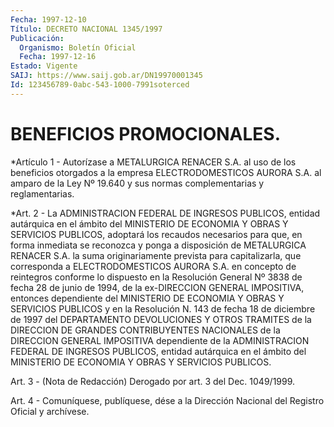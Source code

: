 ```yaml
---
Fecha: 1997-12-10
Título: DECRETO NACIONAL 1345/1997
Publicación:
  Organismo: Boletín Oficial
  Fecha: 1997-12-16
Estado: Vigente
SAIJ: https://www.saij.gob.ar/DN19970001345
Id: 123456789-0abc-543-1000-7991soterced
---
```

# BENEFICIOS PROMOCIONALES.

<a id="1"></a>
*Artículo 1 - Autorízase a METALURGICA RENACER S.A. al uso de los beneficios otorgados a la empresa ELECTRODOMESTICOS AURORA S.A. al amparo de la Ley Nº 19.640 y sus normas complementarias y reglamentarias.

<a id="2"></a>
*Art. 2 - La ADMINISTRACION FEDERAL DE INGRESOS PUBLICOS, entidad autárquica en el ámbito del MINISTERIO DE ECONOMIA Y OBRAS Y SERVICIOS PUBLICOS, adoptará los recaudos necesarios para que, en forma inmediata se reconozca y ponga a disposición de METALURGICA RENACER S.A. la suma originariamente prevista para capitalizarla, que corresponda a ELECTRODOMESTICOS AURORA S.A. en concepto de reintegros conforme lo dispuesto en la Resolución General Nº 3838 de fecha 28 de junio de 1994, de la ex-DIRECCION GENERAL IMPOSITIVA, entonces dependiente del MINISTERIO DE ECONOMIA Y OBRAS Y SERVICIOS PUBLICOS y en la Resolución N. 143 de fecha 18 de diciembre de 1997 del DEPARTAMENTO DEVOLUCIONES Y OTROS TRAMITES de la DIRECCION DE GRANDES CONTRIBUYENTES NACIONALES de la DIRECCION GENERAL IMPOSITIVA dependiente de la ADMINISTRACION FEDERAL DE INGRESOS PUBLICOS, entidad autárquica en el ámbito del MINISTERIO DE ECONOMIA Y OBRAS Y SERVICIOS PUBLICOS.

<a id="3"></a>
Art. 3 - (Nota de Redacción) Derogado por art. 3 del Dec. 1049/1999.

<a id="4"></a>
Art. 4 - Comuníquese, publíquese, dése a la Dirección Nacional del Registro Oficial y archívese.